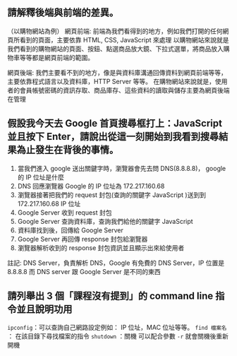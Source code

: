 ## 請解釋後端與前端的差異。

（以購物網站為例）
網頁前端:
前端為我們看得到的地方，例如我們打開的任何網頁所看到的頁面，主要依靠 HTML, CSS, JavaScript 來處理
以購物網站來說就是我們看到的購物網站的頁面、按鈕、點選商品放大鏡、下拉式選單，將商品放入購物車等等都是網頁前端的範圍。

網頁後端:
我們主要看不到的地方，像是與資料庫溝通回傳資料到網頁前端等等，主要依靠程式語言以及資料庫，HTTP Server 等等。
在購物網站來說就是，使用者的會員帳號密碼的資訊存取、商品庫存、這些資料的讀取與儲存主要為網頁後端在管理

## 假設我今天去 Google 首頁搜尋框打上：JavaScript 並且按下 Enter，請說出從這一刻開始到我看到搜尋結果為止發生在背後的事情。

1. 當我們進入 google 送出關鍵字時，瀏覽器會先去問 DNS(8.8.8.8)， google 的 IP 位址是什麼
2. DNS 回應瀏覽器 Google 的 IP 位址為 172.217.160.68
3. 瀏覽器接著把我們的 request 封包(查詢的關鍵字 JavaScript )送到到 172.217.160.68 IP 位址
4. Google Server 收到 request 封包
5. Google Server 查詢資料庫，查詢我們給他的關鍵字 JavaScript
6. 資料庫找到後，回傳給 Google Server
7. Google Server 再回傳 response 封包給瀏覽器
8. 瀏覽器解析收到的 response 封包資訊並且顯示出來給使用者

註記: DNS Server，負責解析 DNS，Google 有免費的 DNS Server，IP 位置是 8.8.8.8
而 DNS server 跟 Google Server 是不同的東西

## 請列舉出 3 個「課程沒有提到」的 command line 指令並且說明功用

`ipconfig`：可以查詢自己網路設定例如： IP 位址，MAC 位址等等。
`find 檔案名` ： 在該目錄下尋找檔案的指令
`shutdown` ：關機 可以配合參數 `-r` 就會關機後重新開機
